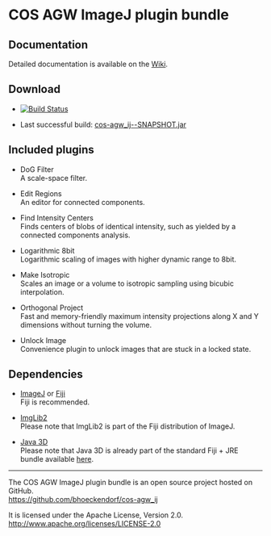 COS AGW ImageJ plugin bundle
============================


## Documentation ##

Detailed documentation is available on the [Wiki](https://github.com/bhoeckendorf/cos-agw_ij/wiki).


## Download ##

  - [![Build Status](https://buildhive.cloudbees.com/job/bhoeckendorf/job/cos-agw_ij/badge/icon)](https://buildhive.cloudbees.com/job/bhoeckendorf/job/cos-agw_ij/)
  
  - Last successful build: [cos-agw_ij--SNAPSHOT.jar](https://buildhive.cloudbees.com/view/My%20Repositories/job/bhoeckendorf/job/cos-agw_ij/lastSuccessfulBuild/de.uni_heidelberg.cos.agw$cos-agw_ij/artifact/de.uni_heidelberg.cos.agw/cos-agw_ij/-SNAPSHOT/cos-agw_ij--SNAPSHOT.jar)


## Included plugins ##

  - DoG Filter  
    A scale-space filter.

  - Edit Regions  
    An editor for connected components.

  - Find Intensity Centers  
    Finds centers of blobs of identical intensity, such as yielded by a connected components analysis.

  - Logarithmic 8bit  
    Logarithmic scaling of images with higher dynamic range to 8bit.

  - Make Isotropic  
    Scales an image or a volume to isotropic sampling using bicubic interpolation.

  - Orthogonal Project  
    Fast and memory-friendly maximum intensity projections along X and Y dimensions without turning the volume.
    
  - Unlock Image  
    Convenience plugin to unlock images that are stuck in a locked state.


## Dependencies ##

  - [ImageJ](http://http://rsbweb.nih.gov/ij) or [Fiji](http://fiji.sc)  
    Fiji is recommended.

  - [ImgLib2](http://fiji.sc/wiki/index.php/ImgLib2)  
    Please note that ImgLib2 is part of the Fiji distribution of ImageJ.

  -	[Java 3D](http://java3d.java.net/binary-builds.html)  
	Please note that Java 3D is already part of the standard Fiji + JRE
	bundle available [here](http://fiji.sc/wiki/index.php/Downloads).


----------

The COS AGW ImageJ plugin bundle is an open source project hosted on GitHub.  
https://github.com/bhoeckendorf/cos-agw_ij

It is licensed under the Apache License, Version 2.0.  
http://www.apache.org/licenses/LICENSE-2.0